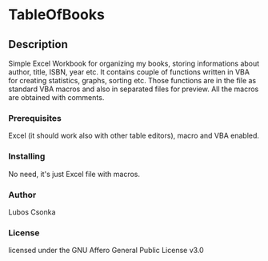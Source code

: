 # TableOfBooks
## Description
Simple Excel Workbook for organizing my books, storing informations about author, title, ISBN, year etc. 
It contains couple of functions written in VBA for creating statistics, graphs, sorting etc. Those functions are in the file as standard VBA macros and also in separated files for preview. All the macros are obtained with comments.

### Prerequisites
Excel (it should work also with other table editors), macro and VBA enabled.

### Installing
No need, it's just Excel file with macros.

### Author
Lubos Csonka 

### License
licensed under the
GNU Affero General Public License v3.0
